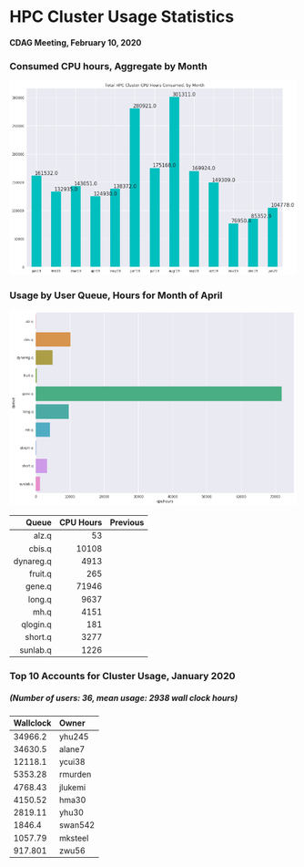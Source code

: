 # HPC Cluster Usage Statistics
####  CDAG Meeting, February 10, 2020

### Consumed CPU hours, Aggregate by Month
<img src="Images/HPC_Cluster_Usage_Barchart_202001.png">


### Usage by User Queue, Hours for Month of April

<img src="Images/HPC_Cluster_queue_usage_202001.png">


Queue | CPU Hours | Previous
---------:|-----------:|-----------:
alz.q|53
cbis.q|10108
dynareg.q|4913
fruit.q|265
gene.q|71946
long.q|9637
mh.q|4151
qlogin.q|181
short.q|3277
sunlab.q|1226


### Top 10 Accounts for Cluster Usage, January 2020
##### (Number of users: 36, mean usage: 2938 wall clock hours)

Wallclock | Owner
:--------|:--------
34966.2|yhu245
34630.5|alane7
12118.1|ycui38
5353.28|rmurden
4768.43|jlukemi
4150.52|hma30
2819.11|yhu30
1846.4|swan542
1057.79|mksteel
917.801|zwu56

